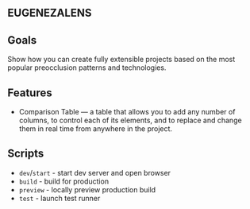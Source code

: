 
## EUGENEZALENS

## Goals

Show how you can create fully extensible projects based on the most popular preocclusion patterns and technologies.

## Features
- Comparison Table — a table that allows you to add any number of columns, to control each of its elements, and to replace and change them in real time from anywhere in the project.

## Scripts

- `dev`/`start` - start dev server and open browser
- `build` - build for production
- `preview` - locally preview production build
- `test` - launch test runner
